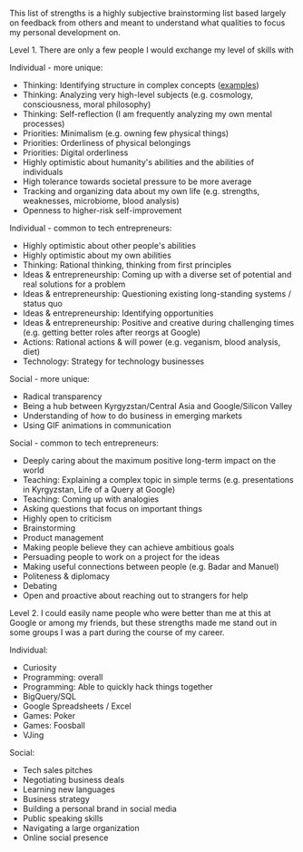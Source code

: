 This list of strengths is a highly subjective brainstorming list based largely on feedback from others
and meant to understand what qualities to focus my personal development on.


Level 1. There are only a few people I would exchange my level of skills with

Individual - more unique:
 * Thinking: Identifying structure in complex concepts ([examples](https://github.com/tilek/about-me/blob/updates/categorization_examples.md))
 * Thinking: Analyzing very high-level subjects (e.g. cosmology, consciousness, moral philosophy)
 * Thinking: Self-reflection (I am frequently analyzing my own mental processes)
 * Priorities: Minimalism (e.g. owning few physical things)
 * Priorities: Orderliness of physical belongings
 * Priorities: Digital orderliness
 * Highly optimistic about humanity's abilities and the abilities of individuals
 * High tolerance towards societal pressure to be more average
 * Tracking and organizing data about my own life (e.g. strengths, weaknesses, microbiome, blood analysis)
 * Openness to higher-risk self-improvement

Individual - common to tech entrepreneurs:
 * Highly optimistic about other people's abilities
 * Highly optimistic about my own abilities
 * Thinking: Rational thinking, thinking from first principles
 * Ideas & entrepreneurship: Coming up with a diverse set of potential and real solutions for a problem
 * Ideas & entrepreneurship: Questioning existing long-standing systems / status quo
 * Ideas & entrepreneurship: Identifying opportunities
 * Ideas & entrepreneurship: Positive and creative during challenging times (e.g. getting better roles after reorgs at Google)
 * Actions: Rational actions & will power (e.g. veganism, blood analysis, diet)
 * Technology: Strategy for technology businesses

Social - more unique:
 * Radical transparency
 * Being a hub between Kyrgyzstan/Central Asia and Google/Silicon Valley
 * Understanding of how to do business in emerging markets
 * Using GIF animations in communication
 
Social - common to tech entrepreneurs:
 * Deeply caring about the maximum positive long-term impact on the world
 * Teaching: Explaining a complex topic in simple terms (e.g. presentations in Kyrgyzstan, Life of a Query at Google)
 * Teaching: Coming up with analogies
 * Asking questions that focus on important things
 * Highly open to criticism
 * Brainstorming
 * Product management
 * Making people believe they can achieve ambitious goals
 * Persuading people to work on a project for the ideas
 * Making useful connections between people (e.g. Badar and Manuel)
 * Politeness & diplomacy
 * Debating
 * Open and proactive about reaching out to strangers for help


Level 2. I could easily name people who were better than me at this at Google or among my friends, 
but these strengths made me stand out in some groups I was a part during the course of my career.

Individual:
 * Curiosity
 * Programming: overall
 * Programming: Able to quickly hack things together
 * BigQuery/SQL
 * Google Spreadsheets / Excel
 * Games: Poker
 * Games: Foosball
 * VJing 

Social:
 * Tech sales pitches
 * Negotiating business deals
 * Learning new languages
 * Business strategy
 * Building a personal brand in social media
 * Public speaking skills
 * Navigating a large organization
 * Online social presence

